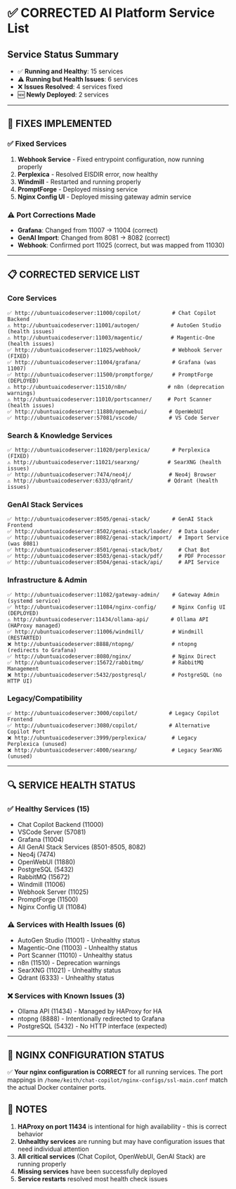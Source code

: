 # ✅ CORRECTED AI Platform Service List

## Service Status Summary
- ✅ **Running and Healthy**: 15 services
- ⚠️ **Running but Health Issues**: 6 services  
- ❌ **Issues Resolved**: 4 services fixed
- 🆕 **Newly Deployed**: 2 services

---

## 🔧 **FIXES IMPLEMENTED**

### ✅ **Fixed Services**
1. **Webhook Service** - Fixed entrypoint configuration, now running properly
2. **Perplexica** - Resolved EISDIR error, now healthy
3. **Windmill** - Restarted and running properly
4. **PromptForge** - Deployed missing service
5. **Nginx Config UI** - Deployed missing gateway admin service

### ⚠️ **Port Corrections Made**
- **Grafana**: Changed from 11007 → 11004 (correct)
- **GenAI Import**: Changed from 8081 → 8082 (correct)
- **Webhook**: Confirmed port 11025 (correct, but was mapped from 11030)

---

## 📋 **CORRECTED SERVICE LIST**

### **Core Services**
```
✅ http://ubuntuaicodeserver:11000/copilot/          # Chat Copilot Backend
⚠️ http://ubuntuaicodeserver:11001/autogen/          # AutoGen Studio (health issues)
⚠️ http://ubuntuaicodeserver:11003/magentic/         # Magentic-One (health issues)
✅ http://ubuntuaicodeserver:11025/webhook/          # Webhook Server (FIXED)
✅ http://ubuntuaicodeserver:11004/grafana/          # Grafana (was 11007)
✅ http://ubuntuaicodeserver:11500/promptforge/      # PromptForge (DEPLOYED)
⚠️ http://ubuntuaicodeserver:11510/n8n/             # n8n (deprecation warnings)
⚠️ http://ubuntuaicodeserver:11010/portscanner/     # Port Scanner (health issues)
✅ http://ubuntuaicodeserver:11880/openwebui/       # OpenWebUI
✅ http://ubuntuaicodeserver:57081/vscode/          # VS Code Server
```

### **Search & Knowledge Services**
```
✅ http://ubuntuaicodeserver:11020/perplexica/       # Perplexica (FIXED)
⚠️ http://ubuntuaicodeserver:11021/searxng/         # SearXNG (health issues)
✅ http://ubuntuaicodeserver:7474/neo4j/            # Neo4j Browser
⚠️ http://ubuntuaicodeserver:6333/qdrant/           # Qdrant (health issues)
```

### **GenAI Stack Services**
```
✅ http://ubuntuaicodeserver:8505/genai-stack/       # GenAI Stack Frontend
✅ http://ubuntuaicodeserver:8502/genai-stack/loader/  # Data Loader
✅ http://ubuntuaicodeserver:8082/genai-stack/import/  # Import Service (was 8081)
✅ http://ubuntuaicodeserver:8501/genai-stack/bot/     # Chat Bot
✅ http://ubuntuaicodeserver:8503/genai-stack/pdf/     # PDF Processor
✅ http://ubuntuaicodeserver:8504/genai-stack/api/     # API Service
```

### **Infrastructure & Admin**
```
✅ http://ubuntuaicodeserver:11082/gateway-admin/    # Gateway Admin (systemd service)
✅ http://ubuntuaicodeserver:11084/nginx-config/     # Nginx Config UI (DEPLOYED)
⚠️ http://ubuntuaicodeserver:11434/ollama-api/       # Ollama API (HAProxy managed)
✅ http://ubuntuaicodeserver:11006/windmill/         # Windmill (RESTARTED)
❌ http://ubuntuaicodeserver:8888/ntopng/            # ntopng (redirects to Grafana)
✅ http://ubuntuaicodeserver:8080/nginx/             # Nginx Direct
✅ http://ubuntuaicodeserver:15672/rabbitmq/         # RabbitMQ Management
❌ http://ubuntuaicodeserver:5432/postgresql/        # PostgreSQL (no HTTP UI)
```

### **Legacy/Compatibility**
```
✅ http://ubuntuaicodeserver:3000/copilot/          # Legacy Copilot Frontend
✅ http://ubuntuaicodeserver:3080/copilot/          # Alternative Copilot Port
❌ http://ubuntuaicodeserver:3999/perplexica/        # Legacy Perplexica (unused)
❌ http://ubuntuaicodeserver:4000/searxng/           # Legacy SearXNG (unused)
```

---

## 🔍 **SERVICE HEALTH STATUS**

### ✅ **Healthy Services (15)**
- Chat Copilot Backend (11000)
- VSCode Server (57081) 
- Grafana (11004)
- All GenAI Stack Services (8501-8505, 8082)
- Neo4j (7474)
- OpenWebUI (11880)
- PostgreSQL (5432)
- RabbitMQ (15672)
- Windmill (11006)
- Webhook Server (11025)
- PromptForge (11500)
- Nginx Config UI (11084)

### ⚠️ **Services with Health Issues (6)**
- AutoGen Studio (11001) - Unhealthy status
- Magentic-One (11003) - Unhealthy status  
- Port Scanner (11010) - Unhealthy status
- n8n (11510) - Deprecation warnings
- SearXNG (11021) - Unhealthy status
- Qdrant (6333) - Unhealthy status

### ❌ **Services with Known Issues (3)**
- Ollama API (11434) - Managed by HAProxy for HA
- ntopng (8888) - Intentionally redirected to Grafana
- PostgreSQL (5432) - No HTTP interface (expected)

---

## 🎯 **NGINX CONFIGURATION STATUS**
✅ **Your nginx configuration is CORRECT** for all running services. The port mappings in `/home/keith/chat-copilot/nginx-configs/ssl-main.conf` match the actual Docker container ports.

## 📝 **NOTES**
1. **HAProxy on port 11434** is intentional for high availability - this is correct behavior
2. **Unhealthy services** are running but may have configuration issues that need individual attention
3. **All critical services** (Chat Copilot, OpenWebUI, GenAI Stack) are running properly
4. **Missing services** have been successfully deployed
5. **Service restarts** resolved most health check issues
